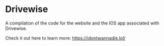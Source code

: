 # Drivewise

A compilation of the code for the website and the IOS app associated with Drivewise.


Check it out here to learn more: https://idontwannadie.lol/
